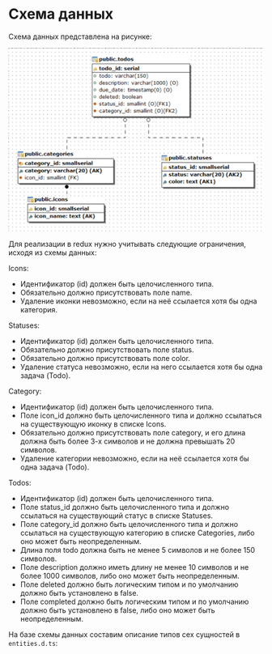 # Схема данных

Схема данных представлена на рисунке:

![Схема данных](../schema/schema.png)

Для реализации в redux нужно учитывать следующие ограничения, исходя из схемы данных:

Icons:

-   Идентификатор (id) должен быть целочисленного типа.
-   Обязательно должно присутствовать поле name.
-   Удаление иконки невозможно, если на неё ссылается хотя бы одна категория.

Statuses:

-   Идентификатор (id) должен быть целочисленного типа.
-   Обязательно должно присутствовать поле status.
-   Обязательно должно присутствовать поле color.
-   Удаление статуса невозможно, если на него ссылается хотя бы одна задача (Todo).

Category:

-   Идентификатор (id) должен быть целочисленного типа.
-   Поле icon_id должно быть целочисленного типа и должно ссылаться на существующую иконку в списке Icons.
-   Обязательно должно присутствовать поле category, и его длина должна быть более 3-х символов и не должна превышать 20 символов.
-   Удаление категории невозможно, если на неё ссылается хотя бы одна задача (Todo).

Todos:

-   Идентификатор (id) должен быть целочисленного типа.
-   Поле status_id должно быть целочисленного типа и должно ссылаться на существующий статус в списке Statuses.
-   Поле category_id должно быть целочисленного типа и должно ссылаться на существующую категорию в списке Categories, либо оно может быть неопределенным.
-   Длина поля todo должна быть не менее 5 символов и не более 150 символов.
-   Поле description должно иметь длину не менее 10 символов и не более 1000 символов, либо оно может быть неопределенным.
-   Поле deleted должно быть логическим типом и по умолчанию должно быть установлено в false.
-   Поле completed должно быть логическим типом и по умолчанию должно быть установлено в false, либо оно может быть неопределенным.

На базе схемы данных составим описание типов сех сущностей в `entities.d.ts`:
